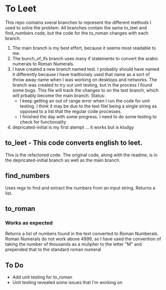 # To Leet 
This repo contains sveral branches to represent the different methods I used to solve the problem. All branches contain the same to_leet and find_numbers code, but the code for the to_roman changes with each branch.
1. The main branch is my best effort, because it seems most readable to me.
2. The bunch_of_ifs branch uses many if statements to convert the arabic numerals to Roman Numerals.
3. I have created a new branch named test.  I probably should have named it differently because I have tradtionaly used that name as a sort of throw away name when I was working on desktops and networks. The branch was created to try out unit testing, but in the process I found some bugs. This file will track the changes to on the test branch, which will prbably become the main branch. Status:
    - I keep getting an out of range error when I run the code for unit testing.  I think it may be due to the test filel being a single string as opposed to a list that the regular code processes.
    - I finished the day with some progress. I need to do some testing to check for functionality
4. depricated-initial is my first atempt ... it works but is kludgy

## to_leet - This code converts english to leet.
This is the refactored code. The original code, along with the readme, is in the depricated-initial branch as well as the main branch.

## find_numbers
Uses regx to find and extract the numbers from an input string. Returns a list.

## to_roman
### Works as expected
Returns a list of numbers found in the text converted to Roman Numberals.  Roman Numerals do not work above 4999, so I have used the convention of taking the number of thousands as a muliplier to the letter "M" and prepended that to the standard roman numeral

## To Do
- Add unit testing for to_roman
- Unit testing revealed some issues that I'm working on






